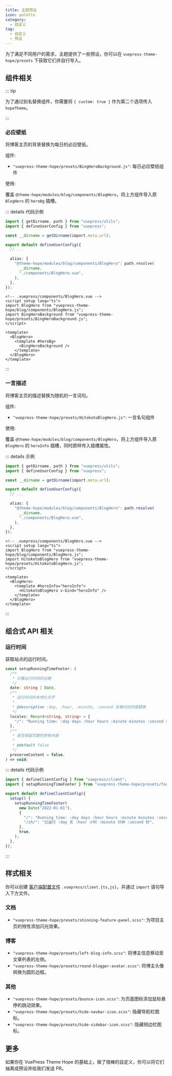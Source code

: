 ```yaml
---
title: 主题预设
icon: palette
category:
  - 自定义
tag:
  - 自定义
  - 预设
---
```


为了满足不同用户的需求，主题提供了一些预设，你可以在 `vuepress-theme-hope/presets` 下获取它们并自行导入。

## 组件相关

::: tip

为了通过别名替换组件，你需要将 `{ custom: true }` 作为第二个选项传入 `hopeTheme`。

:::

### 必应壁纸

将博客主页的背景替换为每日的必应壁纸。

组件:

- `"vuepress-theme-hope/presets/BingHeroBackground.js"`: 每日必应壁纸组件

使用:

覆盖 `@theme-hope/modules/blog/components/BlogHero`，将上方组件导入原 `BlogHero` 的 `heroBg` 插槽。

::: details 代码示例

```ts title=".vuepress/config.ts"
import { getDirname, path } from "vuepress/utils";
import { defineUserConfig } from "vuepress";

const __dirname = getDirname(import.meta.url);

export default defineUserConfig({
  // ...

  alias: {
    "@theme-hope/modules/blog/components/BlogHero": path.resolve(
      __dirname,
      "./components/BlogHero.vue",
    ),
  },
});
```

```vue
<!-- .vuepress/components/BlogHero.vue -->
<script setup lang="ts">
import BlogHero from "vuepress-theme-hope/blog/components/BlogHero.js";
import BingHeroBackground from "vuepress-theme-hope/presets/BingHeroBackground.js";
</script>

<template>
  <BlogHero>
    <template #heroBg>
      <BingHeroBackground />
    </template>
  </BlogHero>
</template>
```

:::

### 一言描述

将博客主页的描述替换为随机的一言词句。

组件:

- `"vuepress-theme-hope/presets/HitokotoBlogHero.js"`: 一言名句组件

使用:

覆盖 `@theme-hope/modules/blog/components/BlogHero`，将上方组件导入原 `BlogHero` 的 `heroInfo` 插槽，同时原样传入插槽属性。

::: details 示例

```ts title=".vuepress/config.ts"
import { getDirname, path } from "vuepress/utils";
import { defineUserConfig } from "vuepress";

const __dirname = getDirname(import.meta.url);

export default defineUserConfig({
  // ...

  alias: {
    "@theme-hope/modules/blog/components/BlogHero": path.resolve(
      __dirname,
      "./components/BlogHero.vue",
    ),
  },
});
```

```vue
<!-- .vuepress/components/BlogHero.vue -->
<script setup lang="ts">
import BlogHero from "vuepress-theme-hope/blog/components/BlogHero.js";
import HitokotoBlogHero from "vuepress-theme-hope/presets/HitokotoBlogHero.js";
</script>

<template>
  <BlogHero>
    <template #heroInfo="heroInfo">
      <HitokotoBlogHero v-bind="heroInfo" />
    </template>
  </BlogHero>
</template>
```

:::

## 组合式 API 相关

### 运行时间

获取站点的运行时间。

```ts
const setupRunningTimeFooter: (
  /**
   * 计算运行时间的日期
   */
  date: string | Date,
  /**
   * 运行时间的本地化文字
   *
   * @description :day, :hour, :minute, :second 会被对应的值替换
   */
  locales: Record<string, string> = {
    "/": "Running time: :day days :hour hours :minute minutes :second seconds",
  },
  /**
   * 是否保留页脚的原有内容
   *
   * @default false
   */
  preserveContent = false,
) => void;
```

::: details 代码示例

```ts title=".vuepress/client.ts"
import { defineClientConfig } from "vuepress/client";
import { setupRunningTimeFooter } from "vuepress-theme-hope/presets/footerRunningTime.js";

export default defineClientConfig({
  setup() {
    setupRunningTimeFooter(
      new Date("2022-01-01"),
      {
        "/": "Running time: :day days :hour hours :minute minutes :second seconds",
        "/zh/": "已运行 :day 天 :hour 小时 :minute 分钟 :second 秒",
      },
      true,
    );
  },
});
```

:::

## 样式相关

你可以创建 [客户端配置文件](../../cookbook/vuepress/config.md#客户端配置文件) `.vuepress/client.{ts,js}`，并通过 `import` 语句导入下方文件。

### 文档

- `"vuepress-theme-hope/presets/shinning-feature-panel.scss"`: 为项目主页的特性添加闪光效果。

### 博客

- `"vuepress-theme-hope/presets/left-blog-info.scss"`: 将博主信息移动至文章列表的左侧。
- `"vuepress-theme-hope/presets/round-blogger-avatar.scss"`: 将博主头像转换为圆形边框。

### 其他

- `"vuepress-theme-hope/presets/bounce-icon.scss"`: 为页面图标添加鼠标悬停的跳动效果。
- `"vuepress-theme-hope/presets/hide-navbar-icon.scss"`: 隐藏导航栏图标。
- `"vuepress-theme-hope/presets/hide-sidebar-icon.scss"`: 隐藏侧边栏图标。

## 更多

如果你在 VuePress Theme Hope 的基础上，做了很棒的自定义，你可以将它们抽离成预设并给我们发送 PR。
